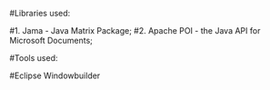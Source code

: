 #Libraries used:

#1. Jama - Java Matrix Package;
#2. Apache POI - the Java API for Microsoft Documents;

#Tools used:

#Eclipse Windowbuilder
